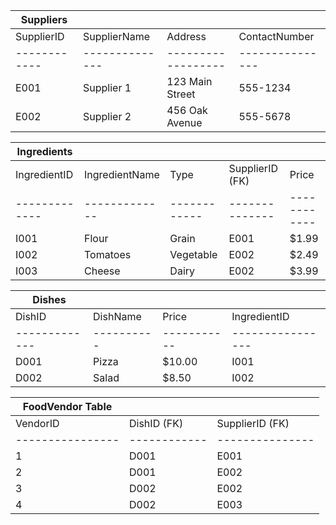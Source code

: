| Suppliers  |              |                  |               |
|------------|--------------|------------------|---------------|
| SupplierID | SupplierName | Address          | ContactNumber |
|------------|--------------|------------------|---------------|
| E001       | Supplier 1   | 123 Main Street  | 555-1234      |
| E002       | Supplier 2   | 456 Oak Avenue   | 555-5678      |



| Ingredients   |               |              |                |              |
| ------------- | ------------- | ------------ | -------------- | ------------ |
| IngredientID  | IngredientName| Type         | SupplierID (FK)|      Price   |
| ------------- | ------------- | ------------ | -------------- | ------------ |
| I001          | Flour         | Grain        | E001           | $1.99        |
| I002          | Tomatoes      | Vegetable    | E002           | $2.49        |
| I003          | Cheese        | Dairy        | E002           | $3.99        |


| Dishes        |            |             |                |
| ------------- | ---------- | ----------- |----------------|
| DishID        | DishName   | Price       |IngredientID    |
| ------------- | ---------- | ----------- |----------------|
| D001          | Pizza      | $10.00      |I001            |
| D002          | Salad      | $8.50       |I002            |



| FoodVendor Table |              |                 |
| ---------------- | ------------ | --------------- |
| VendorID         | DishID (FK)  | SupplierID (FK) |
| ---------------- | ------------ | --------------- |
| 1                | D001         | E001            |
| 2                | D001         | E002            |
| 3                | D002         | E002            |
| 4                | D002         | E003            |


